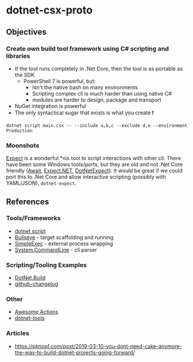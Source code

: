 # dotnet-csx-proto

## Objectives

### Create own build tool framework using C# scripting and libraries

- If the tool runs completely in .Net Core, then the tool is as portable as the SDK
  - PowerShell 7 is powerful, but:
    - Isn't the native bash on many environments
    - Scripting complex cli is much harder than using native C#
    - modules are harder to design, package and transport
- NuGet integration is powerful
- The only syntactical sugar that exists is what you create :exclamation:

```pwsh
dotnet script main.csx -- --include a,b,c --exclude d,e --environment Production
```

### Moonshots

[Expect](https://en.wikipedia.org/wiki/Expect) is a wonderful *nix tool to script interactions with other cli.
There have been some Windows tools/ports, but they are old and not .Net Core friendly ([Await](https://github.com/LeeHolmes/await), [Expect.NET](https://github.com/wiwanek/Expect.NET), [DotNetExpect](https://github.com/CBonnell/dotnetexpect)).
It would be great if we could port this to .Net Core and allow interactive scripting (possibly with YAML/JSON), `dotnet-expect`.

## References

### Tools/Frameworks

- [dotnet script](https://github.com/filipw/dotnet-script)
- [Bullseye](https://github.com/adamralph/bullseye) - target scaffolding and running
- [SimpleExec](https://github.com/adamralph/simple-exec) - external process wrapping
- [System.CommandLine](https://github.com/dotnet/command-line-api) - cli parser

### Scripting/Tooling Examples

- [DotNet.Build](https://github.com/seesharper/dotnet-build)
- [github-changelog](https://github.com/seesharper/github-changelog)

### Other

- [Awesome Actions](https://github.com/sdras/awesome-actions)
- [dotnet-tools](https://github.com/natemcmaster/dotnet-tools)

### Articles

- <https://pknopf.com/post/2019-03-10-you-dont-need-cake-anymore-the-way-to-build-dotnet-projects-going-forward/>
